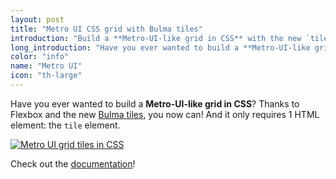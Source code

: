 ```yaml
---
layout: post
title: "Metro UI CSS grid with Bulma tiles"
introduction: "Build a **Metro-UI-like grid in CSS** with the new `tile` element"
long_introduction: "Have you ever wanted to build a **Metro-UI-like grid in CSS**?<br>Thanks to Flexbox and the new [Bulma tiles](https://bulma.io/documentation/layout/tiles/), you now can! And it only requires 1 HTML element: the `tile` element."
color: "info"
name: "Metro UI"
icon: "th-large"
---
```


Have you ever wanted to build a **Metro-UI-like grid in CSS**?
Thanks to Flexbox and the new [Bulma tiles](https://bulma.io/documentation/layout/tiles/), you now can! And it only requires 1 HTML element: the `tile` element.

[![Metro UI grid tiles in CSS](/images/blog/metro-ui-css-grid-tiles.png)](https://bulma.io/documentation/layout/tiles/)

Check out the [documentation](https://bulma.io/documentation/layout/tiles/)!
